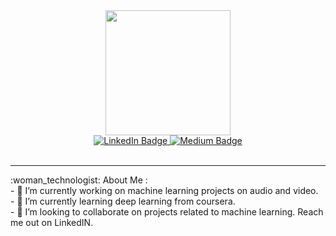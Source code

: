 

<!--
**anantha99/anantha99** is a ✨ _special_ ✨ repository because its `README.md` (this file) appears on your GitHub profile.

Here are some ideas to get you started:

- 🔭 I’m currently working on ...
- 🌱 I’m currently learning ...
- 👯 I’m looking to collaborate on ...
- 🤔 I’m looking for help with ...
- 💬 Ask me about ...
- 📫 How to reach me: ...
- 😄 Pronouns: ...
- ⚡ Fun fact: ...
-->
<div id="header" align="center">
  <img src="https://media.giphy.com/media/xgrcDUcKgRvPlbpVMe/giphy.gif" width="200"/>
</div>

<div id="badges" align="center">
  <a href="https://www.linkedin.com/in/anantha-kattani?lipi=urn%3Ali%3Apage%3Ad_flagship3_profile_view_base_contact_details%3Bltd0Jfv5R0OKN8j7FWr6YQ%3D%3D">
    <img src="https://img.shields.io/badge/LinkedIn-blue?style=for-the-badge&logo=linkedin&logoColor=white" alt="LinkedIn Badge"/>
  </a>
  <a href="https://anantha-kattani.medium.com/">
    <img src="https://img.shields.io/badge/Medium-white?style=for-the-badge&logo=medium&logoColor=black" alt="Medium Badge"/>
  </a>
</div>
<br>
<hr>
:woman_technologist: About Me :
<br>
- 🔭 I’m currently working on machine learning projects on audio and video.
<br>
- 🌱 I’m currently learning deep learning from coursera.
<br>
- 👯 I’m looking to collaborate on projects related to machine learning. Reach me out on LinkedIN.
<br>
